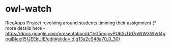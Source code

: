 # owl-watch



RiceApps Project revolving around students timining their assignment 
(* more details here - https://docs.google.com/presentation/d/1hG5ogiyvPU6SzUd7qWWXWVd4gpgiBIeefl5fJEEkUIE/edit#slide=id.g13a2c948a70_0_30) 
